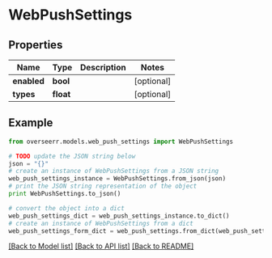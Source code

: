# WebPushSettings


## Properties
Name | Type | Description | Notes
------------ | ------------- | ------------- | -------------
**enabled** | **bool** |  | [optional] 
**types** | **float** |  | [optional] 

## Example

```python
from overseerr.models.web_push_settings import WebPushSettings

# TODO update the JSON string below
json = "{}"
# create an instance of WebPushSettings from a JSON string
web_push_settings_instance = WebPushSettings.from_json(json)
# print the JSON string representation of the object
print WebPushSettings.to_json()

# convert the object into a dict
web_push_settings_dict = web_push_settings_instance.to_dict()
# create an instance of WebPushSettings from a dict
web_push_settings_form_dict = web_push_settings.from_dict(web_push_settings_dict)
```
[[Back to Model list]](../README.md#documentation-for-models) [[Back to API list]](../README.md#documentation-for-api-endpoints) [[Back to README]](../README.md)


